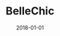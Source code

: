 ---
layout: site
title: "BelleChic"
date: 2018-01-01
categories: [community]
version: 1.2.11
major: 1
minor: 2
patch: 11
slug: bellechic
link: https://www.bellechic.com/
permalink: /sites/:slug
---